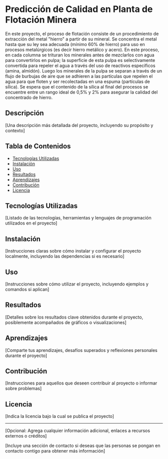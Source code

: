 # Predicción de Calidad en Planta de Flotación Minera

En este proyecto, el proceso de flotación consiste de un procedimiento de extracción del metal "hierro" a partir de su mineral. Se concentra el metal hasta que su ley sea adecuada (mínimo 60% de hierro) para uso en procesos metalúrgicos (es decir hierro metálico y acero). En este proceso, en cada columna se trituran los minerales antes de mezclarlos con agua para convertirlos en pulpa; la superficie de esta pulpa es selectivamente convertida para repeler el agua a través del uso de reactivos específicos (amina, almidón). Luego los minerales de la pulpa se separan a través de un flujo de burbujas de aire que se adhieren a las partículas que repelen el agua para que floten y ser recolectadas en una espuma (partículas de sílica). Se espera que el contenido de la sílica al final del procesos se encuentre entre un rango ideal de 0,5% y 2% para asegurar la calidad del concentrado de hierro.

## Descripción

[Una descripción más detallada del proyecto, incluyendo su propósito y contexto]

## Tabla de Contenidos

- [Tecnologías Utilizadas](#tecnologías-utilizadas)
- [Instalación](#instalación)
- [Uso](#uso)
- [Resultados](#resultados)
- [Aprendizajes](#aprendizajes)
- [Contribución](#contribución)
- [Licencia](#licencia)

## Tecnologías Utilizadas

[Listado de las tecnologías, herramientas y lenguajes de programación utilizados en el proyecto]

## Instalación

[Instrucciones claras sobre cómo instalar y configurar el proyecto localmente, incluyendo las dependencias si es necesario]

## Uso

[Instrucciones sobre cómo utilizar el proyecto, incluyendo ejemplos y comandos si aplican]

## Resultados

[Detalles sobre los resultados clave obtenidos durante el proyecto, posiblemente acompañados de gráficos o visualizaciones]

## Aprendizajes

[Comparte tus aprendizajes, desafíos superados y reflexiones personales durante el proyecto]

## Contribución

[Instrucciones para aquellos que deseen contribuir al proyecto o informar sobre problemas]

## Licencia

[Indica la licencia bajo la cual se publica el proyecto]

---

[Opcional: Agrega cualquier información adicional, enlaces a recursos externos o créditos]

[Incluye una sección de contacto si deseas que las personas se pongan en contacto contigo para obtener más información]

